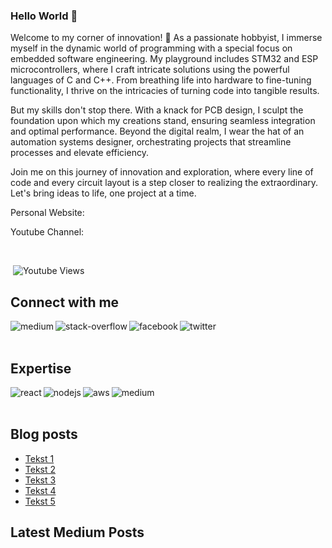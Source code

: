### Hello World 👋
Welcome to my corner of innovation! 🚀 As a passionate hobbyist, I immerse myself in the dynamic world of programming with a special focus on embedded software engineering. My playground includes STM32 and ESP microcontrollers, where I craft intricate solutions using the powerful languages of C and C++. From breathing life into hardware to fine-tuning functionality, I thrive on the intricacies of turning code into tangible results.

But my skills don't stop there. With a knack for PCB design, I sculpt the foundation upon which my creations stand, ensuring seamless integration and optimal performance. Beyond the digital realm, I wear the hat of an automation systems designer, orchestrating projects that streamline processes and elevate efficiency.

Join me on this journey of innovation and exploration, where every line of code and every circuit layout is a step closer to realizing the extraordinary. Let's bring ideas to life, one project at a time.

Personal Website: 

Youtube Channel: 

<br>

![]()
![Youtube Views](https://img.shields.io/youtube/channel/views/UCEGGMAzm02aNVqNeXVUeH1Q?style=social)
## Connect with me


[<img align="left" alt="medium" src="https://img.shields.io/badge/medium-%2312100E.svg?&style=for-the-badge&logo=medium&logoColor=white" />]()
[<img align="left" alt="stack-overflow" src="https://img.shields.io/badge/stack%20overflow-FE7A16?logo=stack-overflow&logoColor=white&style=for-the-badge" />]()
[<img align="left" alt="facebook" src="https://img.shields.io/badge/facebook-%231877F2.svg?&style=for-the-badge&logo=facebook&logoColor=white" />]()
[<img align="left" alt="twitter" src="https://img.shields.io/badge/twitter-%231DA1F2.svg?&style=for-the-badge&logo=twitter&logoColor=white" />]()

<br>
<br>

## Expertise
<img align="left" alt="react" src="https://img.shields.io/badge/react%20-%2320232a.svg?&style=for-the-badge&logo=react&logoColor=%2361DAFB" />
<img align="left" alt="nodejs" src="https://img.shields.io/badge/node.js%20-%2343853D.svg?&style=for-the-badge&logo=node.js&logoColor=white" />
<img align="left" alt="aws" src="https://img.shields.io/badge/Amazon%20AWS-%23232F3E?logo=amazon-aws&logoColor=white&style=for-the-badge" />
<img align="left" alt="medium" src="https://img.shields.io/badge/postgres-%23316192.svg?&style=for-the-badge&logo=postgresql&logoColor=white" />
<br>
<br>


## Blog posts
<!-- BLOG-POST-LIST:START -->
- [Tekst 1]()
- [Tekst 2]()
- [Tekst 3]()
- [Tekst 4]()
- [Tekst 5]()
<!-- BLOG-POST-LIST:END -->


<!-- ## Github Statistics
<img src="https://github-readme-stats.vercel.app/api?username=Mohammad-Faisal&theme=dark">

 -->
## Latest Medium Posts





